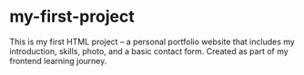 # my-first-project
This is my first HTML project – a personal portfolio website that includes my introduction, skills, photo, and a basic contact form. Created as part of my frontend learning journey.
